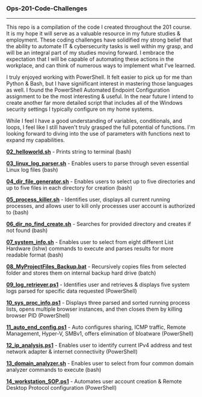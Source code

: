 ### **Ops-201-Code-Challenges**
---------------------------------------------------

This repo is a compilation of the code I created throughout the 201 course. It is my hope it will serve as a valuable resource in my future studies & employment. These coding challenges have solidified my strong belief that the ability to automate IT & cybersecurity tasks is well within my grasp, and will be an integral part of my studies moving forward. I embrace the expectation that I will be capable of automating these actions in the workplace, and can think of numerous ways to implement what I've learned.

I truly enjoyed working with PowerShell. It felt easier to pick up for me than Python & Bash, but I have signiificant interest in mastering those languages as well. I found the PowerShell Automated Endpoint Configuration assignment to be the most interesting & useful. In the near future I intend to create another far more detailed script that includes all of the Windows security settings I typically configure on my home systems.

While I feel I have a good understanding of variables, conditionals, and loops, I feel like I still haven't truly grasped the full potential of functions. I'm looking forward to diving into the use of parameters with functions next to expand my capabilities.

**[02_helloworld.sh](https://github.com/RobG-11/Ops201-Code-Challenges/blob/main/02_helloworld.sh)** - Prints string to terminal (bash)

**[03_linux_log_parser.sh](https://github.com/RobG-11/Ops201-Code-Challenges/blob/main/03_linux_log_parser.sh)** - Enables users to parse through seven essential Linux log files (bash)

**[04_dir_file_generator.sh](https://github.com/RobG-11/Ops201-Code-Challenges/blob/main/04_dir_file_generator.sh)** - Enables users to select up to five directories and up to five files in each directory for creation (bash)

**[05_process_killer.sh](https://github.com/RobG-11/Ops201-Code-Challenges/blob/main/05_process_killer.sh)** - Identifies user, displays all current running processes, and allows user to kill only processes user account is authorized to (bash)

**[06_dir_no_find_create.sh](https://github.com/RobG-11/Ops201-Code-Challenges/blob/main/06_dir_no_find_create.sh)** - Searches for provided directory and creates if not found (bash)

**[07_system_info.sh](https://github.com/RobG-11/Ops201-Code-Challenges/blob/main/07_system_info.sh)** - Enables user to select from eight different List Hardware (lshw) commands to execute and parses results for more readable format (bash)

**[08_MyProjectFiles_Backup.bat](https://github.com/RobG-11/Ops201-Code-Challenges/blob/main/08_MyProjectFiles_Backup.bat)** - Recursively copies files from selected folder and stores them on internal backup hard drive (batch)

**[09_log_retriever.ps1](https://github.com/RobG-11/Ops201-Code-Challenges/blob/main/09_log_retriever.ps1)** - Identifies user and retrieves & displays five system logs parsed for specific data requested (PowerShell)

**[10_sys_proc_info.ps1](https://github.com/RobG-11/Ops201-Code-Challenges/blob/main/10_sys_proc_info.ps1)** - Displays three parsed and sorted running process lists, opens multiple browser instances, and then closes them by killing browser PID (PowerShell)

**[11_auto_end_config.ps1](https://github.com/RobG-11/Ops201-Code-Challenges/blob/main/11_auto_end_config.ps1)** - Auto configures sharing, ICMP traffic, Remote Management, Hyper-V, SMBv1, offers elimination of bloatware (PowerShell)

**[12_ip_analysis.ps1](https://github.com/RobG-11/Ops201-Code-Challenges/blob/main/12_ip_analysis.ps1)** - Enables user to identify current IPv4 address and test network adapter & internet connectivity (PowerShell)

**[13_domain_analyzer.sh](https://github.com/RobG-11/Ops201-Code-Challenges/blob/main/13_domain_analyzer.sh)** - Enables user to select from four common domain analyzer commands to execute (bash)

**[14_workstation_SOP.ps1](https://github.com/RobG-11/Ops201-Code-Challenges/blob/main/14_workstation_SOP.ps1)** - Automates user account creation & Remote Desktop Protocol configuration (PowerShell)
